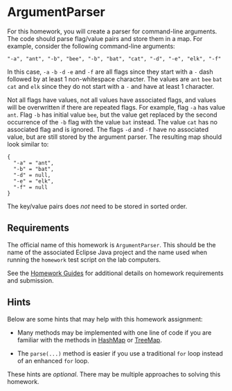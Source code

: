 ArgumentParser
=================================================

For this homework, you will create a parser for command-line arguments. The code should parse flag/value pairs and store them in a map. For example, consider the following command-line arguments:

```
"-a", "ant", "-b", "bee", "-b", "bat", "cat", "-d", "-e", "elk", "-f"
```

In this case, `-a` `-b` `-d` `-e` and `-f` are all flags since they start with a `-` dash followed by at least 1 non-whitespace character. The values are `ant` `bee` `bat` `cat` and `elk` since they do not start with a `-` and have at least 1 character. 

Not all flags have values, not all values have associated flags, and values will be overwritten if there are repeated flags. For example, flag `-a` has value `ant`. Flag `-b` has initial value `bee`, but the value get replaced by the second occurrence of the `-b` flag with the value `bat` instead. The value `cat` has no associated flag and is ignored. The flags `-d` and `-f` have no associated value, but are still stored by the argument parser. The resulting map should look similar to:

```
{
  "-a" = "ant",
  "-b" = "bat",
  "-d" = null,
  "-e" = "elk",
  "-f" = null
}
```

The key/value pairs does *not* need to be stored in sorted order.

## Requirements ##

The official name of this homework is `ArgumentParser`. This should be the name of the associated Eclipse Java project and the name used when running the `homework` test script on the lab computers.

See the [Homework Guides](https://usf-cs212-fall2019.github.io/guides/homework/) for additional details on homework requirements and submission.

## Hints ##

Below are some hints that may help with this homework assignment:

- Many methods may be implemented with one line of code if you are familiar with the methods in [HashMap](https://docs.oracle.com/en/java/javase/12/docs/api/java.base/java/util/HashMap.html) or [TreeMap](https://docs.oracle.com/en/java/javase/12/docs/api/java.base/java/util/TreeMap.html).

- The `parse(...)` method is easier if you use a traditional `for` loop instead of an enhanced `for` loop.

These hints are *optional*. There may be multiple approaches to solving this homework.